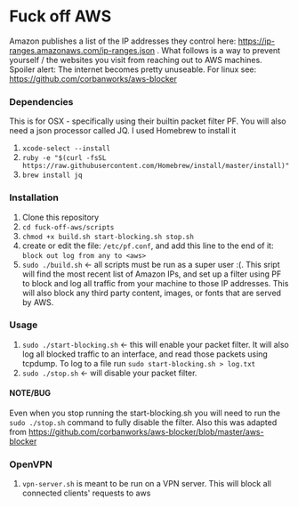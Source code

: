 
# Fuck off AWS
Amazon publishes a list of the IP addresses they control here: https://ip-ranges.amazonaws.com/ip-ranges.json . What follows is a way to prevent yourself / the websites you visit from reaching out to AWS machines. Spoiler alert: The internet becomes pretty unuseable. For linux see: https://github.com/corbanworks/aws-blocker

### Dependencies 
This is for OSX - specifically using their builtin packet filter PF.  You will also need a json processor called JQ.  I used Homebrew to install it
1. `xcode-select --install`
1. `ruby -e "$(curl -fsSL https://raw.githubusercontent.com/Homebrew/install/master/install)"`
1. `brew install jq`

### Installation
1. Clone this repository 
1. `cd fuck-off-aws/scripts`
1. `chmod +x build.sh start-blocking.sh stop.sh`
1. create or edit the file: `/etc/pf.conf`, and add this line to the end of it: `block out log from any to <aws>`
1. `sudo ./build.sh` <- all scripts must be run as a super user :(.  This sript will find the most recent list of Amazon IPs, and set up a filter using PF to block and log all traffic from your machine to those IP addresses.  This will also block any third party content, images, or fonts that are served by AWS.   

### Usage
1. `sudo ./start-blocking.sh` <- this will enable your packet filter.  It will also log all blocked traffic to an interface, and read those packets using tcpdump.  To log to a file run `sudo start-blocking.sh > log.txt`
1. `sudo ./stop.sh` <- will disable your packet filter.
#### NOTE/BUG
Even when you stop running the start-blocking.sh you will need to run the `sudo ./stop.sh` command to fully disable the filter. 
Also this was adapted from https://github.com/corbanworks/aws-blocker/blob/master/aws-blocker
### OpenVPN
1. `vpn-server.sh` is meant to be run on a VPN server.  This will block all connected clients' requests to aws